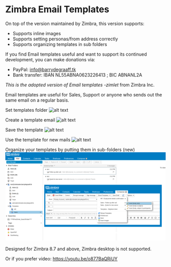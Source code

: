 Zimbra Email Templates
==========

On top of the version maintained by Zimbra, this version supports:
- Supports inline images
- Supports setting personas/from address correctly
- Supports organizing templates in sub folders



If you find Email templates useful and want to support its continued development, you can make donations via:
- PayPal: info@barrydegraaff.tk
- Bank transfer: IBAN NL55ABNA0623226413 ; BIC ABNANL2A

_This is the adopted version of Email templates -zimlet_ from Zimbra Inc.

Email templates are useful for Sales, Support or anyone who sends out the same email on a regular basis.

Set templates folder
![alt text](https://raw.githubusercontent.com/Zimbra-Community/com_zimbra_emailtemplates/master/01.png "Set templates folder")

Create a template email
![alt text](https://raw.githubusercontent.com/Zimbra-Community/com_zimbra_emailtemplates/master/02.png "Create a template email")

Save the template
![alt text](https://raw.githubusercontent.com/Zimbra-Community/com_zimbra_emailtemplates/master/03.png "Save the template")

Use the template for new mails
![alt text](https://raw.githubusercontent.com/Zimbra-Community/com_zimbra_emailtemplates/master/04.png "Use the template for new mails")

Organize your templates by putting them in sub-folders (new)
![alt text](https://raw.githubusercontent.com/Zimbra-Community/com_zimbra_emailtemplates/master/06.png "Organize with sub folders")

Designed for Zimbra 8.7 and above, Zimbra desktop is not supported.

Or if you prefer video: https://youtu.be/o877BaQRiUY
